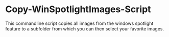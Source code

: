 # Copy-WinSpotlightImages-Script
This commandline script copies all images from the windows spotlight feature to a subfolder from which you can then select your favorite images.
